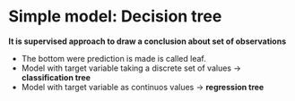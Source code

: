 Simple model: Decision tree
===========================

**It is supervised approach to draw a conclusion about set of observations**

- The bottom were prediction is made is called leaf.
- Model with target variable taking a discrete set of values -> **classification tree**
- Model with target variable as continuos values -> **regression tree**
